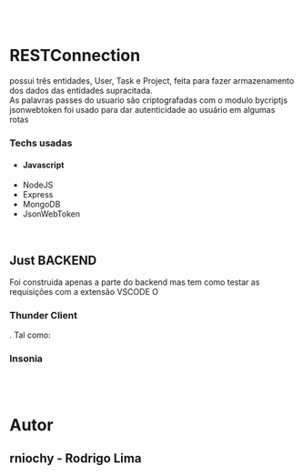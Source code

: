 <h1 align="center" style= "color: #fff; " >  RESTConnection </h1>

# RESTConnection 

possui três entidades, User, Task e Project, feita para fazer 
armazenamento dos dados das entidades supracitada. 
<br/>
As palavras passes do usuario são criptografadas com o modulo bycriptjs 
jsonwebtoken foi usado para dar autenticidade ao usuário em algumas rotas 
<br/>

<h3> Techs usadas </h3>
<ul>
<li><h4>Javascript</h4></li>
<li>NodeJS</li>
<li>Express</li>
<li>MongoDB</li>
<li>JsonWebToken</li>
</ul>


<br/>
<h2> Just BACKEND </h2>
Foi construida apenas a parte do backend 
mas tem como testar as requisições com a extensão VSCODE 
O <h3>Thunder Client </h3>.
Tal como:
<h3>Insonia </h3>
<br/>
<br/>

# Autor 
<h2> rniochy - Rodrigo Lima </h2>
